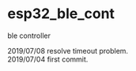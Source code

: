 # esp32_ble_cont
ble controller  

2019/07/08 resolve timeout problem.  
2019/07/04 first commit.  
